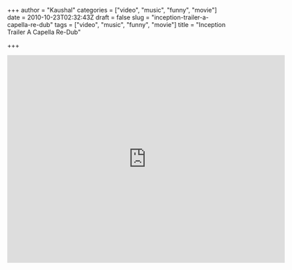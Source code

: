 +++
author = "Kaushal"
categories = ["video", "music", "funny", "movie"]
date = 2010-10-23T02:32:43Z
draft = false
slug = "inception-trailer-a-capella-re-dub"
tags = ["video", "music", "funny", "movie"]
title = "Inception Trailer A Capella Re-Dub"

+++

<iframe src="http://www.youtube.com/embed/d2yD4yDsiP4" width=640 height=480 frameborder=0 allowfullscreen></iframe>


